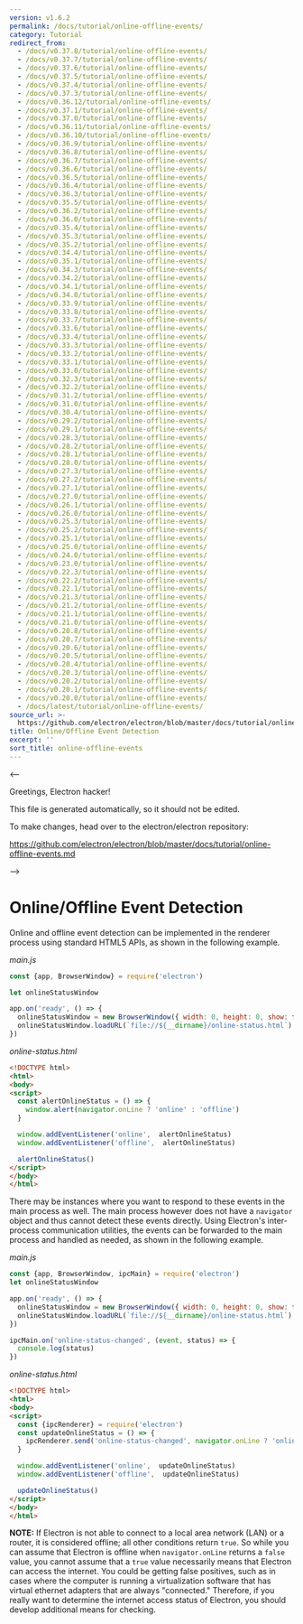 ```yaml
---
version: v1.6.2
permalink: /docs/tutorial/online-offline-events/
category: Tutorial
redirect_from:
  - /docs/v0.37.8/tutorial/online-offline-events/
  - /docs/v0.37.7/tutorial/online-offline-events/
  - /docs/v0.37.6/tutorial/online-offline-events/
  - /docs/v0.37.5/tutorial/online-offline-events/
  - /docs/v0.37.4/tutorial/online-offline-events/
  - /docs/v0.37.3/tutorial/online-offline-events/
  - /docs/v0.36.12/tutorial/online-offline-events/
  - /docs/v0.37.1/tutorial/online-offline-events/
  - /docs/v0.37.0/tutorial/online-offline-events/
  - /docs/v0.36.11/tutorial/online-offline-events/
  - /docs/v0.36.10/tutorial/online-offline-events/
  - /docs/v0.36.9/tutorial/online-offline-events/
  - /docs/v0.36.8/tutorial/online-offline-events/
  - /docs/v0.36.7/tutorial/online-offline-events/
  - /docs/v0.36.6/tutorial/online-offline-events/
  - /docs/v0.36.5/tutorial/online-offline-events/
  - /docs/v0.36.4/tutorial/online-offline-events/
  - /docs/v0.36.3/tutorial/online-offline-events/
  - /docs/v0.35.5/tutorial/online-offline-events/
  - /docs/v0.36.2/tutorial/online-offline-events/
  - /docs/v0.36.0/tutorial/online-offline-events/
  - /docs/v0.35.4/tutorial/online-offline-events/
  - /docs/v0.35.3/tutorial/online-offline-events/
  - /docs/v0.35.2/tutorial/online-offline-events/
  - /docs/v0.34.4/tutorial/online-offline-events/
  - /docs/v0.35.1/tutorial/online-offline-events/
  - /docs/v0.34.3/tutorial/online-offline-events/
  - /docs/v0.34.2/tutorial/online-offline-events/
  - /docs/v0.34.1/tutorial/online-offline-events/
  - /docs/v0.34.0/tutorial/online-offline-events/
  - /docs/v0.33.9/tutorial/online-offline-events/
  - /docs/v0.33.8/tutorial/online-offline-events/
  - /docs/v0.33.7/tutorial/online-offline-events/
  - /docs/v0.33.6/tutorial/online-offline-events/
  - /docs/v0.33.4/tutorial/online-offline-events/
  - /docs/v0.33.3/tutorial/online-offline-events/
  - /docs/v0.33.2/tutorial/online-offline-events/
  - /docs/v0.33.1/tutorial/online-offline-events/
  - /docs/v0.33.0/tutorial/online-offline-events/
  - /docs/v0.32.3/tutorial/online-offline-events/
  - /docs/v0.32.2/tutorial/online-offline-events/
  - /docs/v0.31.2/tutorial/online-offline-events/
  - /docs/v0.31.0/tutorial/online-offline-events/
  - /docs/v0.30.4/tutorial/online-offline-events/
  - /docs/v0.29.2/tutorial/online-offline-events/
  - /docs/v0.29.1/tutorial/online-offline-events/
  - /docs/v0.28.3/tutorial/online-offline-events/
  - /docs/v0.28.2/tutorial/online-offline-events/
  - /docs/v0.28.1/tutorial/online-offline-events/
  - /docs/v0.28.0/tutorial/online-offline-events/
  - /docs/v0.27.3/tutorial/online-offline-events/
  - /docs/v0.27.2/tutorial/online-offline-events/
  - /docs/v0.27.1/tutorial/online-offline-events/
  - /docs/v0.27.0/tutorial/online-offline-events/
  - /docs/v0.26.1/tutorial/online-offline-events/
  - /docs/v0.26.0/tutorial/online-offline-events/
  - /docs/v0.25.3/tutorial/online-offline-events/
  - /docs/v0.25.2/tutorial/online-offline-events/
  - /docs/v0.25.1/tutorial/online-offline-events/
  - /docs/v0.25.0/tutorial/online-offline-events/
  - /docs/v0.24.0/tutorial/online-offline-events/
  - /docs/v0.23.0/tutorial/online-offline-events/
  - /docs/v0.22.3/tutorial/online-offline-events/
  - /docs/v0.22.2/tutorial/online-offline-events/
  - /docs/v0.22.1/tutorial/online-offline-events/
  - /docs/v0.21.3/tutorial/online-offline-events/
  - /docs/v0.21.2/tutorial/online-offline-events/
  - /docs/v0.21.1/tutorial/online-offline-events/
  - /docs/v0.21.0/tutorial/online-offline-events/
  - /docs/v0.20.8/tutorial/online-offline-events/
  - /docs/v0.20.7/tutorial/online-offline-events/
  - /docs/v0.20.6/tutorial/online-offline-events/
  - /docs/v0.20.5/tutorial/online-offline-events/
  - /docs/v0.20.4/tutorial/online-offline-events/
  - /docs/v0.20.3/tutorial/online-offline-events/
  - /docs/v0.20.2/tutorial/online-offline-events/
  - /docs/v0.20.1/tutorial/online-offline-events/
  - /docs/v0.20.0/tutorial/online-offline-events/
  - /docs/latest/tutorial/online-offline-events/
source_url: >-
  https://github.com/electron/electron/blob/master/docs/tutorial/online-offline-events.md
title: Online/Offline Event Detection
excerpt: ''
sort_title: online-offline-events
---
```



<--

Greetings, Electron hacker!

This file is generated automatically, so it should not be edited.

To make changes, head over to the electron/electron repository:

https://github.com/electron/electron/blob/master/docs/tutorial/online-offline-events.md

-->

# Online/Offline Event Detection

Online and offline event detection can be implemented in the renderer process using standard HTML5 APIs, as shown in the following example.

_main.js_

```javascript
const {app, BrowserWindow} = require('electron')

let onlineStatusWindow

app.on('ready', () => {
  onlineStatusWindow = new BrowserWindow({ width: 0, height: 0, show: false })
  onlineStatusWindow.loadURL(`file://${__dirname}/online-status.html`)
})
```

_online-status.html_

```html
<!DOCTYPE html>
<html>
<body>
<script>
  const alertOnlineStatus = () => {
    window.alert(navigator.onLine ? 'online' : 'offline')
  }

  window.addEventListener('online',  alertOnlineStatus)
  window.addEventListener('offline',  alertOnlineStatus)

  alertOnlineStatus()
</script>
</body>
</html>
```

There may be instances where you want to respond to these events in the main process as well. The main process however does not have a `navigator` object and thus cannot detect these events directly. Using Electron's inter-process communication utilities, the events can be forwarded to the main process and handled as needed, as shown in the following example.

_main.js_

```javascript
const {app, BrowserWindow, ipcMain} = require('electron')
let onlineStatusWindow

app.on('ready', () => {
  onlineStatusWindow = new BrowserWindow({ width: 0, height: 0, show: false })
  onlineStatusWindow.loadURL(`file://${__dirname}/online-status.html`)
})

ipcMain.on('online-status-changed', (event, status) => {
  console.log(status)
})
```

_online-status.html_

```html
<!DOCTYPE html>
<html>
<body>
<script>
  const {ipcRenderer} = require('electron')
  const updateOnlineStatus = () => {
    ipcRenderer.send('online-status-changed', navigator.onLine ? 'online' : 'offline')
  }

  window.addEventListener('online',  updateOnlineStatus)
  window.addEventListener('offline',  updateOnlineStatus)

  updateOnlineStatus()
</script>
</body>
</html>
```

**NOTE:** If Electron is not able to connect to a local area network (LAN) or a router, it is considered offline; all other conditions return `true`. So while you can assume that Electron is offline when `navigator.onLine` returns a `false` value, you cannot assume that a `true` value necessarily means that Electron can access the internet. You could be getting false positives, such as in cases where the computer is running a virtualization software that has virtual ethernet adapters that are always "connected." Therefore, if you really want to determine the internet access status of Electron, you should develop additional means for checking.
